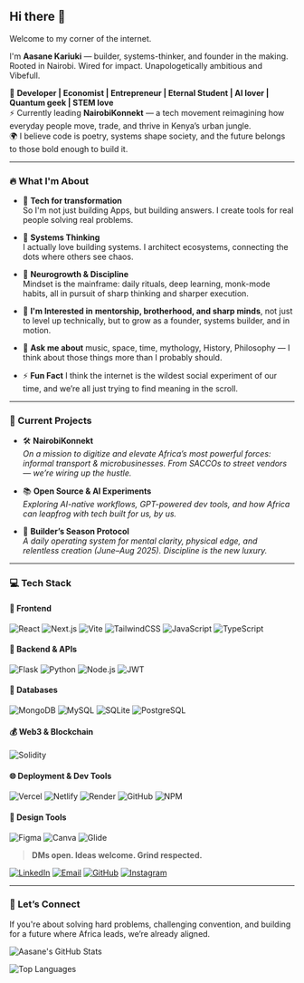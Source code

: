 ## Hi there 👋

Welcome to my corner of the internet.

I'm **Aasane Kariuki** — builder, systems-thinker, and founder in the making.  
Rooted in Nairobi. Wired for impact. Unapologetically ambitious and Vibefull.

🧠 **Developer | Economist | Entrepreneur | Eternal Student | AI lover | Quantum geek | STEM love**  
⚡ Currently leading **NairobiKonnekt** — a tech movement reimagining how everyday people move, trade, and thrive in Kenya’s urban jungle.  
🌍 I believe code is poetry, systems shape society, and the future belongs to those bold enough to build it.

---

### 🔥 What I'm About

- 🚀 **Tech for transformation**  
  So I'm not just building Apps, but building answers. I create tools for real people solving real problems.

- 🧩 **Systems Thinking**  
  I actually love building systems. I architect ecosystems, connecting the dots where others see chaos.

- 🧠 **Neurogrowth & Discipline**  
  Mindset is the mainframe: daily rituals, deep learning, monk-mode habits, all in pursuit of sharp thinking and sharper execution.
  
- 🤝 **I'm Interested in**
   **mentorship, brotherhood, and sharp minds**, not just to level up technically, but to grow as a founder, systems builder, and in motion.
  
- 💬 **Ask me about**
   music, space, time, mythology, History, Philosophy — I think about those things more than I probably should.

- ⚡ **Fun Fact** I think the internet is the wildest social experiment of our time, and we’re all just trying to find meaning in the scroll.


---

### 🧪 Current Projects

- 🛠 **NairobiKonnekt**  
  *On a mission to digitize and elevate Africa’s most powerful forces: informal transport & microbusinesses. From SACCOs to street vendors — we’re wiring up the hustle.*

- 📚 **Open Source & AI Experiments**  
  *Exploring AI-native workflows, GPT-powered dev tools, and how Africa can leapfrog with tech built for us, by us.*

- 🧠 **Builder’s Season Protocol**  
  *A daily operating system for mental clarity, physical edge, and relentless creation (June–Aug 2025). Discipline is the new luxury.*

---

### 💻 Tech Stack

#### 🚀 Frontend
![React](https://img.shields.io/badge/React-20232A?style=for-the-badge&logo=react&logoColor=61DAFB)
![Next.js](https://img.shields.io/badge/Next.js-000000?style=for-the-badge&logo=nextdotjs&logoColor=white)
![Vite](https://img.shields.io/badge/Vite-646CFF?style=for-the-badge&logo=vite&logoColor=white)
![TailwindCSS](https://img.shields.io/badge/TailwindCSS-38B2AC?style=for-the-badge&logo=tailwind-css&logoColor=white)
![JavaScript](https://img.shields.io/badge/JavaScript-F7DF1E?style=for-the-badge&logo=javascript&logoColor=black)
![TypeScript](https://img.shields.io/badge/TypeScript-3178C6?style=for-the-badge&logo=typescript&logoColor=white)

#### 🔧 Backend & APIs
![Flask](https://img.shields.io/badge/Flask-000000?style=for-the-badge&logo=flask&logoColor=white)
![Python](https://img.shields.io/badge/Python-3776AB?style=for-the-badge&logo=python&logoColor=white)
![Node.js](https://img.shields.io/badge/Node.js-339933?style=for-the-badge&logo=nodedotjs&logoColor=white)
![JWT](https://img.shields.io/badge/JWT-000000?style=for-the-badge&logo=jsonwebtokens&logoColor=white)

#### 🧠 Databases
![MongoDB](https://img.shields.io/badge/MongoDB-47A248?style=for-the-badge&logo=mongodb&logoColor=white)
![MySQL](https://img.shields.io/badge/MySQL-00758F?style=for-the-badge&logo=mysql&logoColor=white)
![SQLite](https://img.shields.io/badge/SQLite-07405E?style=for-the-badge&logo=sqlite&logoColor=white)
![PostgreSQL](https://img.shields.io/badge/PostgreSQL-4169E1?style=for-the-badge&logo=postgresql&logoColor=white)

#### 💰 Web3 & Blockchain
![Solidity](https://img.shields.io/badge/Solidity-363636?style=for-the-badge&logo=solidity&logoColor=white)

#### 🌐 Deployment & Dev Tools
![Vercel](https://img.shields.io/badge/Vercel-000000?style=for-the-badge&logo=vercel&logoColor=white)
![Netlify](https://img.shields.io/badge/Netlify-000000?style=for-the-badge&logo=netlify&logoColor=white)
![Render](https://img.shields.io/badge/Render-000000?style=for-the-badge&logo=Render&logoColor=white)
![GitHub](https://img.shields.io/badge/GitHub-181717?style=for-the-badge&logo=github&logoColor=white)
![NPM](https://img.shields.io/badge/NPM-CB3837?style=for-the-badge&logo=npm&logoColor=white)

#### 🎨 Design Tools
![Figma](https://img.shields.io/badge/Figma-F24E1E?style=for-the-badge&logo=figma&logoColor=white)
![Canva](https://img.shields.io/badge/Canva-00C4CC?style=for-the-badge&logo=canva&logoColor=white)
![Glide](https://img.shields.io/badge/Glide-00C4CC?style=for-the-badge&logo=Glide&logoColor=white)

> **DMs open. Ideas welcome. Grind respected.**


[![LinkedIn](https://img.shields.io/badge/LinkedIn-blue?style=for-the-badge&logo=linkedin&logoColor=white)](https://www.linkedin.com/in/aasane-kariuki-5b62572b5/?lipi=urn%3Ali%3Apage%3Ad_flagship3_feed%3BM4PoAJhPTMiVt8eiOihFSQ%3D%3D)
[![Email](https://img.shields.io/badge/Email-D14836?style=for-the-badge&logo=gmail&logoColor=white)](mailto:kariukiaasane@gmail.com)
[![GitHub](https://img.shields.io/badge/GitHub-181717?style=for-the-badge&logo=github&logoColor=white)](https://github.com/aasanekariuki)
[![Instagram](https://img.shields.io/badge/Instagram-181717?style=for-the-badge&logo=Instagram&logoColor=white)](https://www.instagram.com/iaasane/)



---

### 🤝 Let’s Connect

If you're about solving hard problems, challenging convention, and building for a future where Africa leads, we’re already aligned.


![Aasane's GitHub Stats](https://github-readme-stats.vercel.app/api?username=aasanekariuki&show_icons=true&theme=tokyonight)

![Top Languages](https://github-readme-stats.vercel.app/api/top-langs/?username=aasanekariuki&layout=compact&theme=tokyonight)



